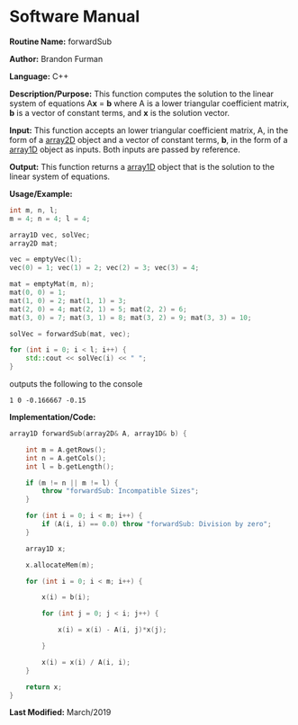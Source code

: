 # Software Manual

**Routine Name:** forwardSub

**Author:** Brandon Furman

**Language:** C++

**Description/Purpose:** This function computes the solution to the linear system of equations A**x** = **b** where A is a lower triangular coefficient matrix, **b** is a vector of constant terms, and **x** is the solution vector.

**Input:** This function accepts an lower triangular coefficient matrix, A, in the form of a [array2D](https://brandonfurman.github.io/math5610/SoftwareManual/DataStructures/array2D) object and a vector of constant terms, **b**, in the form of a [array1D](https://brandonfurman.github.io/math5610/SoftwareManual/DataStructures/array1D) object as inputs. Both inputs are passed by reference.

**Output:** This function returns a [array1D](https://brandonfurman.github.io/math5610/SoftwareManual/DataStructures/array1D) object that is the solution to the linear system of equations.

**Usage/Example:**
```cpp
int m, n, l;
m = 4; n = 4; l = 4;

array1D vec, solVec;
array2D mat;

vec = emptyVec(l);
vec(0) = 1; vec(1) = 2; vec(2) = 3; vec(3) = 4;

mat = emptyMat(m, n);
mat(0, 0) = 1;
mat(1, 0) = 2; mat(1, 1) = 3;
mat(2, 0) = 4; mat(2, 1) = 5; mat(2, 2) = 6;
mat(3, 0) = 7; mat(3, 1) = 8; mat(3, 2) = 9; mat(3, 3) = 10;

solVec = forwardSub(mat, vec);

for (int i = 0; i < l; i++) {
	std::cout << solVec(i) << " ";
}
```
outputs the following to the console
```
1 0 -0.166667 -0.15
```

**Implementation/Code:**

```cpp
array1D forwardSub(array2D& A, array1D& b) {

	int m = A.getRows();
	int n = A.getCols();
	int l = b.getLength();

	if (m != n || m != l) {
		throw "forwardSub: Incompatible Sizes";
	}

	for (int i = 0; i < m; i++) {
		if (A(i, i) == 0.0) throw "forwardSub: Division by zero";
	}

	array1D x;

	x.allocateMem(m);

	for (int i = 0; i < m; i++) {

		x(i) = b(i);

		for (int j = 0; j < i; j++) {

			x(i) = x(i) - A(i, j)*x(j);

		}

		x(i) = x(i) / A(i, i);
	}

	return x;
}
```

**Last Modified:** March/2019